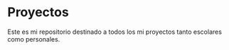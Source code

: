 # Proyectos
Este es mi repositorio destinado a todos los mi proyectos tanto escolares como personales.
